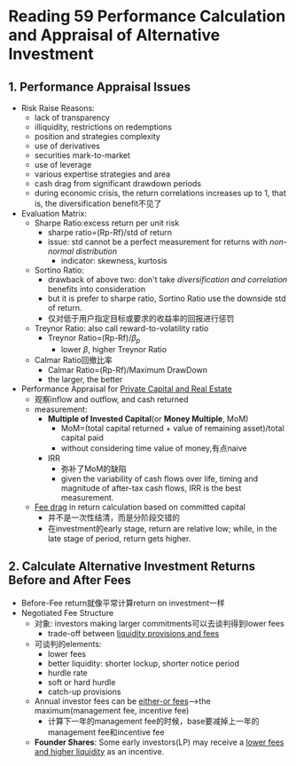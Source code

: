 # Reading 59 Performance Calculation and Appraisal of Alternative Investment

## 1. Performance Appraisal Issues

- Risk Raise Reasons:
  - lack of transparency
  - illiquidity, restrictions on redemptions
  - position and strategies complexity
  - use of derivatives
  - securities mark-to-market
  - use of leverage
  - various expertise strategies and area
  - cash drag from significant drawdown periods
  - during economic crisis, the return correlations increases up to 1, that is, the diversification benefit不见了
- Evaluation Matrix:
  - Sharpe Ratio:excess return per unit risk
    - sharpe ratio=(Rp-Rf)/std of return
    - issue: std cannot be a perfect measurement for returns with *non-normal distribution*
      - indicator: skewness, kurtosis
  - Sortino Ratio:
    - drawback of above two: don't take *diversification and correlation* benefits into consideration
    - but it is prefer to sharpe ratio, Sortino Ratio use the downside std of return.
    - 仅对低于用户指定目标或要求的收益率的回报进行惩罚
  - Treynor Ratio: also call reward-to-volatility ratio
    - Treynor Ratio=(Rp-Rf)/$\beta_p$
      - lower $\beta$, higher Treynor Ratio
  - Calmar Ratio回撤比率
    - Calmar Ratio=(Rp-Rf)/Maximum DrawDown
    - the larger, the better
- Performance Appraisal for <u>Private Capital and Real Estate</u>
  - 观察inflow and outflow, and cash returned
  - measurement:
    - **Multiple of Invested Capital**(or **Money Multiple**, MoM)
      - MoM=(total capital returned + value of remaining asset)/total capital paid
      - without considering time value of money,有点naive
    - IRR
      - 弥补了MoM的缺陷
      - given the variability of cash flows over life, timing and magnitude of after-tax cash flows, IRR is the best measurement.
  - <u>Fee drag</u> in return calculation based on committed capital
    - 并不是一次性结清，而是分阶段交错的
    - 在investment的early stage, return are relative low; while, in the late stage of period, return gets higher.

## 2. Calculate Alternative Investment Returns Before and After Fees

- Before-Fee return就像平常计算return on investment一样
- Negotiated Fee Structure
  - 对象: investors making larger commitments可以去谈判得到lower fees
    - trade-off between <u>liquidity provisions and fees</u>
  - 可谈判的elements:
    - lower fees
    - better liquidity: shorter lockup, shorter notice period
    - hurdle rate
    - soft or hard hurdle
    - catch-up provisions
  - Annual investor fees can be <u>either-or fees</u>-->the maximum(management fee, incentive fee)
    - 计算下一年的management fee的时候，base要减掉上一年的management fee和incentive fee
  - **Founder Shares**: Some early investors(LP) may receive a <u>lower fees and higher liquidity</u> as an incentive.